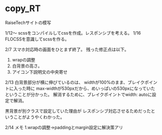 # copy_RT
RaiseTechサイトの模写

1/12～ scssをコンパイルしてcssを作成。レスポンシブを考える。
1/16 FLOCSSを意識してscssを作る。

2/7 スマホ対応時の画面をひとまず終了。
残った修正点は以下。
1. wrapの調整
2. 白背景の高さ。
3. アイコン下説明文の中央寄せ

2/13
白背景部分が横に伸びているのは、
widthが100%のまま、ブレイクポイントに入った時に
max-widthが530pxだから、めいっぱいの530pxになっていたということが分かった。
解消するために、ブレイクポイントでwidth: autoに設定で解消。

黒背景が別クラスで設定していた理由が
レスポンシブ対応させるためだったということがようやくわかった。

2/14 メモ
1.wrapの調整→paddingとmargin設定に解決策アリ
